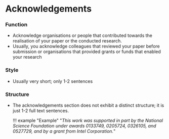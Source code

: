 # Acknowledgements


### Function

* Acknowledge organisations or people that contributed towards the realisation of your paper or the conducted research.
* Usually, you acknowledge colleagues that reviewed your paper before submission or organisations that provided grants or funds that enabled your research


### Style

* Usually very short; only 1-2 sentences

### Structure

* The acknowledgements section does not exhibit a distinct structure; it is just 1-2 full text sentences.


    !!! example "Example"
        "*This work was supported in part by the National Science Foundation under awards 0133749, 0205724, 0326105, and 0527729, and by a grant from Intel Corporation.*"

